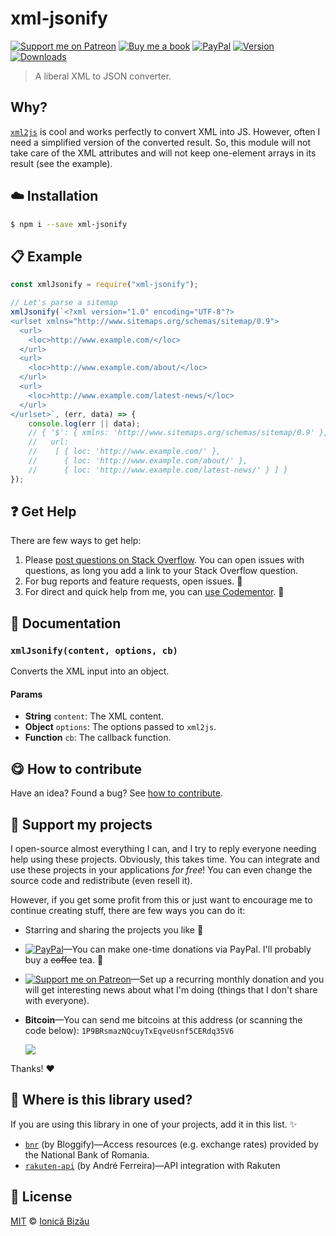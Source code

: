 
# xml-jsonify

 [![Support me on Patreon][badge_patreon]][patreon] [![Buy me a book][badge_amazon]][amazon] [![PayPal][badge_paypal_donate]][paypal-donations] [![Version](https://img.shields.io/npm/v/xml-jsonify.svg)](https://www.npmjs.com/package/xml-jsonify) [![Downloads](https://img.shields.io/npm/dt/xml-jsonify.svg)](https://www.npmjs.com/package/xml-jsonify)

> A liberal XML to JSON converter.

## Why?

[`xml2js`](https://www.npmjs.com/package/xml2js) is cool and works perfectly to convert XML into JS. However, often I need a simplified version of the converted result. So, this module will not take care of the XML attributes and will not keep one-element arrays in its result (see the example).


## :cloud: Installation

```sh
$ npm i --save xml-jsonify
```


## :clipboard: Example



```js
const xmlJsonify = require("xml-jsonify");

// Let's parse a sitemap
xmlJsonify(`<?xml version="1.0" encoding="UTF-8"?>
<urlset xmlns="http://www.sitemaps.org/schemas/sitemap/0.9">
  <url>
    <loc>http://www.example.com/</loc>
  </url>
  <url>
    <loc>http://www.example.com/about/</loc>
  </url>
  <url>
    <loc>http://www.example.com/latest-news/</loc>
  </url>
</urlset>`, (err, data) => {
    console.log(err || data);
    // { '$': { xmlns: 'http://www.sitemaps.org/schemas/sitemap/0.9' },
    //   url:
    //    [ { loc: 'http://www.example.com/' },
    //      { loc: 'http://www.example.com/about/' },
    //      { loc: 'http://www.example.com/latest-news/' } ] }
});
```

## :question: Get Help

There are few ways to get help:

 1. Please [post questions on Stack Overflow](https://stackoverflow.com/questions/ask). You can open issues with questions, as long you add a link to your Stack Overflow question.
 2. For bug reports and feature requests, open issues. :bug:
 3. For direct and quick help from me, you can [use Codementor](https://www.codementor.io/johnnyb). :rocket:


## :memo: Documentation


### `xmlJsonify(content, options, cb)`
Converts the XML input into an object.

#### Params
- **String** `content`: The XML content.
- **Object** `options`: The options passed to `xml2js`.
- **Function** `cb`: The callback function.



## :yum: How to contribute
Have an idea? Found a bug? See [how to contribute][contributing].


## :sparkling_heart: Support my projects

I open-source almost everything I can, and I try to reply everyone needing help using these projects. Obviously,
this takes time. You can integrate and use these projects in your applications *for free*! You can even change the source code and redistribute (even resell it).

However, if you get some profit from this or just want to encourage me to continue creating stuff, there are few ways you can do it:

 - Starring and sharing the projects you like :rocket:
 - [![PayPal][badge_paypal]][paypal-donations]—You can make one-time donations via PayPal. I'll probably buy a ~~coffee~~ tea. :tea:
 - [![Support me on Patreon][badge_patreon]][patreon]—Set up a recurring monthly donation and you will get interesting news about what I'm doing (things that I don't share with everyone).
 - **Bitcoin**—You can send me bitcoins at this address (or scanning the code below): `1P9BRsmazNQcuyTxEqveUsnf5CERdq35V6`

    ![](https://i.imgur.com/z6OQI95.png)

Thanks! :heart:


## :dizzy: Where is this library used?
If you are using this library in one of your projects, add it in this list. :sparkles:


 - [`bnr`](https://github.com/Bloggify/node-bnr#readme) (by Bloggify)—Access resources (e.g. exchange rates) provided by the National Bank of Romania.
 - [`rakuten-api`](https://github.com/itsimpleapp/rakuten-api-nodejs) (by André Ferreira)—API integration with Rakuten

## :scroll: License

[MIT][license] © [Ionică Bizău][website]

[badge_patreon]: http://ionicabizau.github.io/badges/patreon.svg
[badge_amazon]: http://ionicabizau.github.io/badges/amazon.svg
[badge_paypal]: http://ionicabizau.github.io/badges/paypal.svg
[badge_paypal_donate]: http://ionicabizau.github.io/badges/paypal_donate.svg
[patreon]: https://www.patreon.com/ionicabizau
[amazon]: http://amzn.eu/hRo9sIZ
[paypal-donations]: https://www.paypal.com/cgi-bin/webscr?cmd=_s-xclick&hosted_button_id=RVXDDLKKLQRJW
[donate-now]: http://i.imgur.com/6cMbHOC.png

[license]: http://showalicense.com/?fullname=Ionic%C4%83%20Biz%C4%83u%20%3Cbizauionica%40gmail.com%3E%20(https%3A%2F%2Fionicabizau.net)&year=2016#license-mit
[website]: https://ionicabizau.net
[contributing]: /CONTRIBUTING.md
[docs]: /DOCUMENTATION.md
